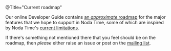 @Title="Current roadmap"

Our online Developer Guide contains [an _approximate_ roadmap][roadmap] for the
major features that we hope to support in Noda Time, some of which are inspired
by Noda Time's [current limitations](limitations.html).

[roadmap]: /developer/roadmap

If there's something not mentioned there that you feel should be on the
roadmap, then *please* either raise an issue or post on the
[mailing list](https://groups.google.com/group/noda-time).

